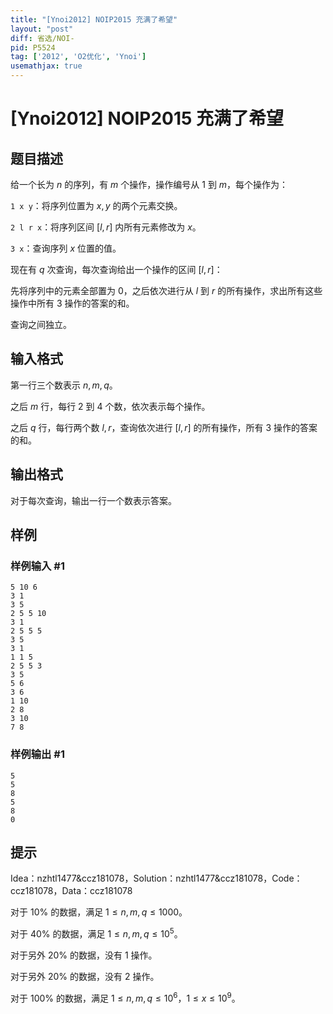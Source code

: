 ```yaml
---
title: "[Ynoi2012] NOIP2015 充满了希望"
layout: "post"
diff: 省选/NOI-
pid: P5524
tag: ['2012', 'O2优化', 'Ynoi']
usemathjax: true
---
```


# [Ynoi2012] NOIP2015 充满了希望
## 题目描述

给一个长为 $n$ 的序列，有 $m$ 个操作，操作编号从 $1$ 到 $m$，每个操作为：

`1 x y`：将序列位置为 $x,y$ 的两个元素交换。

`2 l r x`：将序列区间 $[l,r]$ 内所有元素修改为 $x$。

`3 x`：查询序列 $x$ 位置的值。

现在有 $q$ 次查询，每次查询给出一个操作的区间 $[l,r]$：

先将序列中的元素全部置为 $0$，之后依次进行从 $l$ 到 $r$ 的所有操作，求出所有这些操作中所有 $3$ 操作的答案的和。

查询之间独立。
## 输入格式

第一行三个数表示 $n,m,q$。

之后 $m$ 行，每行 $2$ 到 $4$ 个数，依次表示每个操作。

之后 $q$ 行，每行两个数 $l,r$，查询依次进行 $[l,r]$ 的所有操作，所有 $3$ 操作的答案的和。
## 输出格式

对于每次查询，输出一行一个数表示答案。
## 样例

### 样例输入 #1
```
5 10 6
3 1
3 5
2 5 5 10
3 1
2 5 5 5
3 5
3 1
1 1 5
2 5 5 3
3 5
5 6
3 6
1 10
2 8
3 10
7 8
```
### 样例输出 #1
```
5
5
8
5
8
0
```
## 提示

Idea：nzhtl1477&ccz181078，Solution：nzhtl1477&ccz181078，Code：ccz181078，Data：ccz181078

对于 $10\%$ 的数据，满足 $1\le n,m,q\le 1000$。

对于 $40\%$ 的数据，满足 $1\le n,m,q\le 10^5$。

对于另外 $20\%$ 的数据，没有 $1$ 操作。

对于另外 $20\%$ 的数据，没有 $2$ 操作。

对于 $100\%$ 的数据，满足 $1\le n,m,q\le 10^6$，$1\le x\le 10^9$。

